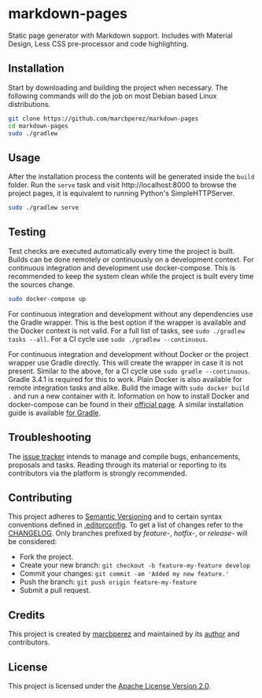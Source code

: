 # markdown-pages

Static page generator with Markdown support. Includes with Material Design, Less
CSS pre-processor and code highlighting.

## Installation

Start by downloading and building the project when necessary. The following
commands will do the job on most Debian based Linux distributions.

```bash
git clone https://github.com/marcbperez/markdown-pages
cd markdown-pages
sudo ./gradlew
```

## Usage

After the installation process the contents will be generated inside the `build`
folder. Run the `serve` task and visit http://localhost:8000 to browse the
project pages, it is equivalent to running Python's SimpleHTTPServer.

```bash
sudo ./gradlew serve
```

## Testing

Test checks are executed automatically every time the project is built. Builds
can be done remotely or continuously on a development context. For continuous
integration and development use docker-compose. This is recommended to keep the
system clean while the project is built every time the sources change.

```bash
sudo docker-compose up
```

For continuous integration and development without any dependencies use the
Gradle wrapper. This is the best option if the wrapper is available and the
Docker context is not valid. For a full list of tasks, see
`sudo ./gradlew tasks --all`. For a CI cycle use `sudo ./gradlew --continuous`.

For continuous integration and development without Docker or the project wrapper
use Gradle directly. This will create the wrapper in case it is not present.
Similar to the above, for a CI cycle use `sudo gradle --continuous`. Gradle
3.4.1 is required for this to work. Plain Docker is also available for remote
integration tasks and alike. Build the image with `sudo docker build .` and run
a new container with it. Information on how to install Docker and docker-compose
can be found in their [official page][install-docker-compose]. A similar
installation guide is available [for Gradle][install-gradle].

## Troubleshooting

The [issue tracker][issue-tracker] intends to manage and compile bugs,
enhancements, proposals and tasks. Reading through its material or reporting to
its contributors via the platform is strongly recommended.

## Contributing

This project adheres to [Semantic Versioning][semver] and to certain syntax
conventions defined in [.editorconfig][editorconfig]. To get a list of changes
refer to the [CHANGELOG][changelog]. Only branches prefixed by *feature-*,
*hotfix-*, or *release-* will be considered:

  - Fork the project.
  - Create your new branch: `git checkout -b feature-my-feature develop`
  - Commit your changes: `git commit -am 'Added my new feature.'`
  - Push the branch: `git push origin feature-my-feature`
  - Submit a pull request.

## Credits

This project is created by [marcbperez][author] and maintained by its
[author][author] and contributors.

## License

This project is licensed under the [Apache License Version 2.0][license].

[author]: https://marcbperez.github.io
[issue-tracker]: https://github.com/marcbperez/markdown-pages/issues
[editorconfig]: .editorconfig
[changelog]: CHANGELOG.md
[license]: LICENSE
[semver]: http://semver.org
[install-docker-compose]: https://docs.docker.com/compose/install/
[install-gradle]: https://gradle.org/install
